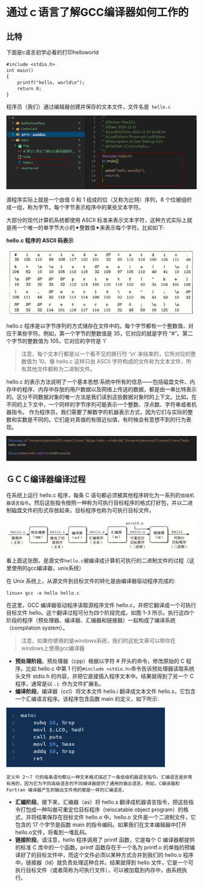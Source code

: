 <!--
 * @Author: your name
 * @Date: 2020-12-03 16:33:56
 * @LastEditTime: 2020-12-03 17:21:23
 * @LastEditors: Please set LastEditors
 * @Description: In User Settings Edit
 * @FilePath: /C/intro/# 通过ｃ语言了解GCC编译器如何工作的.md
-->


# 通过ｃ语言了解GCC编译器如何工作的

## 比特

下面是c语言初学必看的打印helloworld

```
#include <stdio.h>
int main()
{
	printf("hello, world\n");
	return 0;
}
```

程序员（我们）通过编辑器创建并保存的文本文件，文件名是` hello.c`

![](../intro/img/hello.png)

源程序实际上就是一个由值 0 和 1 组成的位（又称为比特）序列，8 个位被组织成一组，称为字节。每个字节表示程序中的某些文本字符。

大部分的现代计算机系统都使用 ASCII 标准来表示文本字符，这种方式实际上就是用一个唯一的单字节大小的✦整数值✦来表示每个字符。比如如下:

<b>hello.c 程序的 ASCII 码表示</b>

![](../intro/img/01-01%20hello.c%20ascii%20text.png)

hello.c 程序是以字节序列的方式储存在文件中的。每个字节都有一个整数值，对应于某些字符。例如，第一个字节的整数值是 35，它对应的就是字符 “#”。第二个字节的整数值为 105，它对应的字符是 ‘i’

> 注意，每个文本行都是以一个看不见的换行符 ‘\n’ 来结束的，它所对应的整数值为 10。像 hello.c 这样只由 ASCII 字符构成的文件称为文本文件，所有其他文件都称为二进制文件。


hello.c 的表示方法说明了一个基本思想∶系统中所有的信息——包括磁盘文件、内存中的程序、内存中存放的用户数据以及网络上传送的数据，都是由一串比特表示的。区分不同数据对象的唯一方法是我们读到这些数据对象时的上下文。比如，在不同的上下文中，一个同样的字节序列可能表示一个整数、浮点数、字符串或者机器指令。 作为程序员，我们需要了解数字的机器表示方式，因为它们与实际的整数和实数是不同的。它们是对真值的有限近似值，有时候会有意想不到的行为表现。


![](../intro/img/gcc.png)

## ＧＣＣ编译器编译过程

在系统上运行 hello.c 程序，每条 C 语句都必须被其他程序转化为一系列的`低级机器语言指令`。然后这些指令按照一种称为可执行目标程序的格式打好包，并以二进制磁盘文件的形式存放起来。目标程序也称为可执行目标文件。

![](../intro/img/编译过程.png)

看上面这张图，是源文件`hello.c`被编译成计算机可执行的二进制文件的过程（这里使用的gcc编译器，unix系统）

在 Unix 系统上，从源文件到目标文件的转化是由编译器驱动程序完成的∶
```
linux> gcc -o hello hello.c
```

在这里，GCC 编译器驱动程序读取源程序文件 hello.c，并把它翻译成一个可执行目标文件 hello。这个翻译过程可分为四个阶段完成，如图 1-3 所示。执行这四个阶段的程序（预处理器、编译器、汇编器和链接器）一起构成了编译系统（compilation system）。

> 注意，如果你使用的是windows系统，我们的这批文章可以帮你在windows上使用gcc编译器

- <b>预处理阶段</b>。预处理器（cpp）根据以字符 # 开头的命令，修改原始的 C 程序。比如 hello.c 中第 1 行的`#include <stdio.h>`命令告诉预处理器读取系统头文件 stdio.h 的内容，并把它直接插入程序文本中。结果就得到了另一个 C 程序，通常是以 `.i `作为文件扩展名。 
- <b>编译阶段</b>。编译器（ccl）将文本文件 hello.i 翻译成文本文件 hello.s，它包含一个汇编语言程序。该程序包含函数 main 的定义，如下所示∶

![](../intro/img/hello.s.png)

    定义中 2～7 行的每条语句都以一种文本格式描述了一条低级机器语言指令。汇编语言是非常有用的，因为它为不同高级语言的不同编译器提供了通用的输出语言。例如，C编译器和 Fortran 编译器产生的输出文件用的都是一样的汇编语言。
- <b> 汇编阶段</b>。接下来，汇编器（as）将 hello.s 翻译成机器语言指令，把这些指令打包成一种叫做可重定位目标程序（relocatable object program）的格式，并将结果保存在目标文件 hello.o 中。hello.o 文件是一个二进制文件，它包含的 17 个字节是函数 main 的指令编码。如果我们在文本编辑器中打开 hello.o文件，将看到一堆乱码。
- <b> 链接阶段</b>。请注意，hello 程序调用了 printf 函数，它是每个 C 编译器都提供的标准 C 库中的一个函数。printf 函数存在于一个名为 printf.o 的单独的预编译好了的目标文件中，而这个文件必须以某种方式合并到我们的 hello.o 程序中。链接器（ld）就负责处理这种合并。结果就得到 hello 文件，它是一个可执行目标文件（或者简称为可执行文件），可以被加载到内存中，由系统执行。